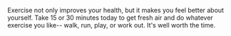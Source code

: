 Exercise not only improves your health, but it makes you feel better about yourself. Take 15 or 30 minutes today to get fresh air and do whatever exercise you like-- walk, run, play, or work out. It's well worth the time.

